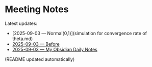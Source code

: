 # Meeting Notes

Latest updates:

<!-- DAILY_NOTES:START -->
- [2025-09-03 — Normal(0,1)](simulation for convergence rate of theta.md)
- [2025-09-03 — Before](templates/Meetings.md)
- [2025-09-03 — My Obsidian Daily Notes](README.md)
<!-- DAILY_NOTES:END -->

(README updated automatically)
